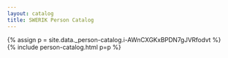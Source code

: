 ```yaml
---
layout: catalog
title: SWERIK Person Catalog
---
```

{% assign p = site.data._person-catalog.i-AWnCXGKxBPDN7gJVRfodvt %}
{% include person-catalog.html p=p %}

